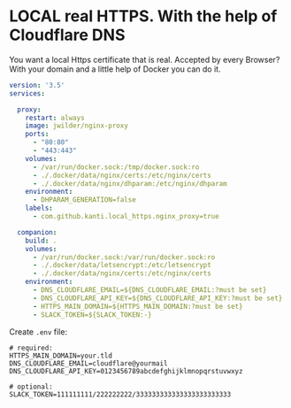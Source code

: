 # LOCAL real HTTPS. With the help of Cloudflare DNS

You want a local Https certificate that is real. Accepted by every Browser?
With your domain and a little help of Docker you can do it.

````yml
version: '3.5'
services:

  proxy:
    restart: always
    image: jwilder/nginx-proxy
    ports:
      - "80:80"
      - "443:443"
    volumes:
      - /var/run/docker.sock:/tmp/docker.sock:ro
      - ./.docker/data/nginx/certs:/etc/nginx/certs
      - ./.docker/data/nginx/dhparam:/etc/nginx/dhparam
    environment:
      - DHPARAM_GENERATION=false
    labels:
      - com.github.kanti.local_https.nginx_proxy=true

  companion:
    build: .
    volumes:
      - /var/run/docker.sock:/var/run/docker.sock:ro
      - ./.docker/data/letsencrypt:/etc/letsencrypt
      - ./.docker/data/nginx/certs:/etc/nginx/certs
    environment:
      - DNS_CLOUDFLARE_EMAIL=${DNS_CLOUDFLARE_EMAIL:?must be set}
      - DNS_CLOUDFLARE_API_KEY=${DNS_CLOUDFLARE_API_KEY:?must be set}
      - HTTPS_MAIN_DOMAIN=${HTTPS_MAIN_DOMAIN:?must be set}
      - SLACK_TOKEN=${SLACK_TOKEN:-}
````

Create `.env` file:
````.env
# required:
HTTPS_MAIN_DOMAIN=your.tld
DNS_CLOUDFLARE_EMAIL=cloudflare@yourmail
DNS_CLOUDFLARE_API_KEY=0123456789abcdefghijklmnopqrstuvwxyz

# optional:
SLACK_TOKEN=111111111/222222222/333333333333333333333333
````
